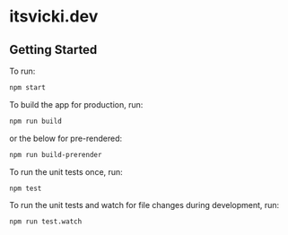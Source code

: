 # itsvicki.dev

## Getting Started

To run:

```bash
npm start
```

To build the app for production, run:

```bash
npm run build
```

or the below for pre-rendered:

```bash
npm run build-prerender
```

To run the unit tests once, run:

```
npm test
```

To run the unit tests and watch for file changes during development, run:

```
npm run test.watch
```
